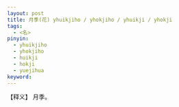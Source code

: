 ```yaml
---     
layout: post    
title: 月季(花) yhuikjiho / yhokjiho / yhuikji / yhokji     
tags:    
  - <名>       
pinyin:       
  - yhuikjiho    
  - yhokjiho    
  - huikji     
  - hokji     
  - yuejihua       
keyword:     
---    
```


【释义】 月季。         

